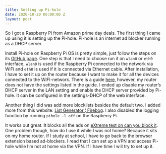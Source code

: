 ```yaml
---
title: Setting up Pi-hole
date: 2020-10-20 00:00:00 Z
layout: post
---
```

So I got a Raspberry Pi from Amazon prime day deals. The first thing I came up using it is setting up the Pi-hole. Pi-hole is an internet ad blocker running as a DHCP server. 

Install Pi-hole on Raspberry Pi OS is pretty simple, just follow the steps on its [GitHub page](https://github.com/pi-hole/pi-hole). One step is that I need to choose run it on `wlan0` or `eth0` interface, `wlan0` is used if the Raspberry Pi connected to the network via WiFi and `eth0` is used if it is connected via Ethernet cable. After installation, I have to set it up on the router because I want to make it for all the devices connected to the WIFI-network. There is a guide [here](https://discourse.pi-hole.net/t/how-do-i-configure-my-devices-to-use-pi-hole-as-their-dns-server/245), however, my router does not have the settings listed in the guide. I ended up disable my router’s DHCP server in the LAN setting and enable the DHCP server provided by Pi-hole. It can be configured in the settings-DHCP of the web interface.

Another thing I did was add more blocklists besides the default two. I added more from this website: [List Generator ¦ Firebog](https://v.firebog.net/hosts/lists.php). I also disabled the logging function by running `pihole -l off` on the Raspberry Pi.

It works out great. It blocks all the ads on [eXtreme test on can you block it](https://canyoublockit.com/extreme-test/). One problem though, how do I use it while I was not home? Because it sits on my home router. If I study at school, I have to go back to the browser extension based ad-blockers. I read that I can set up a VPN and access Pi-hole while I’m not at home via the VPN. If I have time I will try to set up it.  